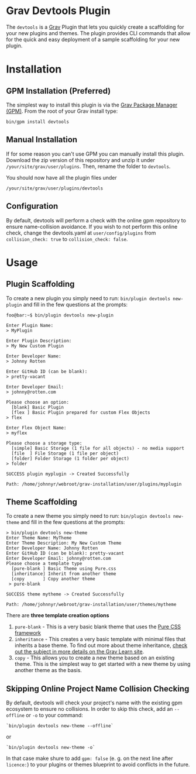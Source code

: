 # Grav Devtools Plugin

The `devtools` is a [Grav](http://github.com/getgrav/grav) Plugin that lets you quickly create a scaffolding for your new plugins and themes.  The plugin provides CLI commands that allow for the quick and easy deployment of a sample scaffolding for your new plugin.

# Installation

## GPM Installation (Preferred)

The simplest way to install this plugin is via the [Grav Package Manager (GPM)](http://learn.getgrav.org/advanced/grav-gpm).  From the root of your Grav install type:

    bin/gpm install devtools

## Manual Installation 

If for some reason you can't use GPM you can manually install this plugin. Download the zip version of this repository and unzip it under `/your/site/grav/user/plugins`. Then, rename the folder to `devtools`.

You should now have all the plugin files under

	/your/site/grav/user/plugins/devtools
	
## Configuration

By default, devtools will perform a check with the online gpm repository to ensure name-collision avoidance. If you wish to not perform this online check, change the devtools.yaml at `user/config/plugins` from `collision_check: true` to `collision_check: false`.

# Usage

## Plugin Scaffolding

To create a new plugin you simply need to run: `bin/plugin devtools new-plugin` and fill in the few questions at the prompts:

```
foo@bar:~$ bin/plugin devtools new-plugin

Enter Plugin Name:
> MyPlugin

Enter Plugin Description:
> My New Custom Plugin

Enter Developer Name:
> Johnny Rotten

Enter GitHub ID (can be blank):
> pretty-vacant

Enter Developer Email:
> johnny@rotten.com

Please choose an option:
  [blank] Basic Plugin
  [flex ] Basic Plugin prepared for custom Flex Objects
> flex

Enter Flex Object Name:
> myflex

Please choose a storage type:
  [simple] Basic Storage (1 file for all objects) - no media support
  [file  ] File Storage (1 file per object)
  [folder] Folder Storage (1 folder per object)
> folder

SUCCESS plugin myplugin -> Created Successfully

Path: /home/johnnyr/webroot/grav-installation/user/plugins/myplugin
```

## Theme Scaffolding

To create a new theme you simply need to run: `bin/plugin devtools new-theme` and fill in the few questions at the prompts:

```
> bin/plugin devtools new-theme
Enter Theme Name: MyTheme
Enter Theme Description: My New Custom Theme
Enter Developer Name: Johnny Rotten
Enter GitHub ID (can be blank): pretty-vacant
Enter Developer Email: johnny@rotten.com
Please choose a template type
  [pure-blank ] Basic Theme using Pure.css
  [inheritance] Inherit from another theme
  [copy       ] Copy another theme
 > pure-blank

SUCCESS theme mytheme -> Created Successfully

Path: /home/johnnyr/webroot/grav-installation/user/themes/mytheme
```

There are **three template creation options**

1. `pure-blank` - This is a very basic blank theme that uses the [Pure CSS framework](http://purecss.io/)
2. `inheritance` - This creates a very basic template with minimal files that inherits a base theme.  To find out more about theme inheritance, [check out the subject in more details on the Grav Learn site](https://learn.getgrav.org/themes/customization#theme-inheritance).
3. `copy` - This allows you to create a new theme based on an existing theme.  This is the simplest way to get started with a new theme by using another theme as the basis.

## Skipping Online Project Name Collision Checking

By default, devtools will check your project's name with the existing gpm ecosystem to ensure no collisions. In order to skip this check, add an `--offline` or `-o` to your command:

    `bin/plugin devtools new-theme --offline`
or

    `bin/plugin devtools new-theme -o`

In that case make shure to add `gpm: false` (e. g. on the next line after `licence:`) to your plugins or themes blueprint to avoid conflicts in the future.